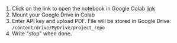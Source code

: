 1. Click on the link to open the notebook in Google Colab [link](https://colab.research.google.com/github/AFR1D1/DocsQuery/blob/main/run_query.ipynb)
2. Mount your Google Drive in Colab
3. Enter API key and upload PDF. File will be stored in Google Drive: `/content/drive/MyDrive/project_repo`
4. Write "stop" when done.

